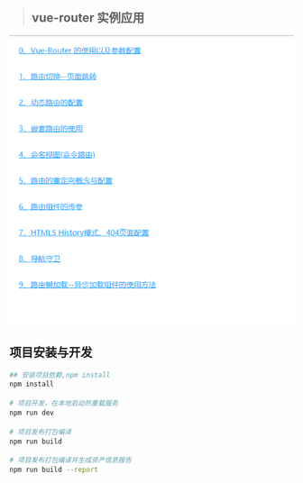 > ## vue-router 实例应用
![avatar](/src/assets/router.png)

## 项目安装与开发

``` bash
## 安装项目依赖,npm install
npm install

# 项目开发，在本地启动热重载服务
npm run dev

# 项目发布打包编译
npm run build

# 项目发布打包编译并生成资产信息报告
npm run build --report
```
